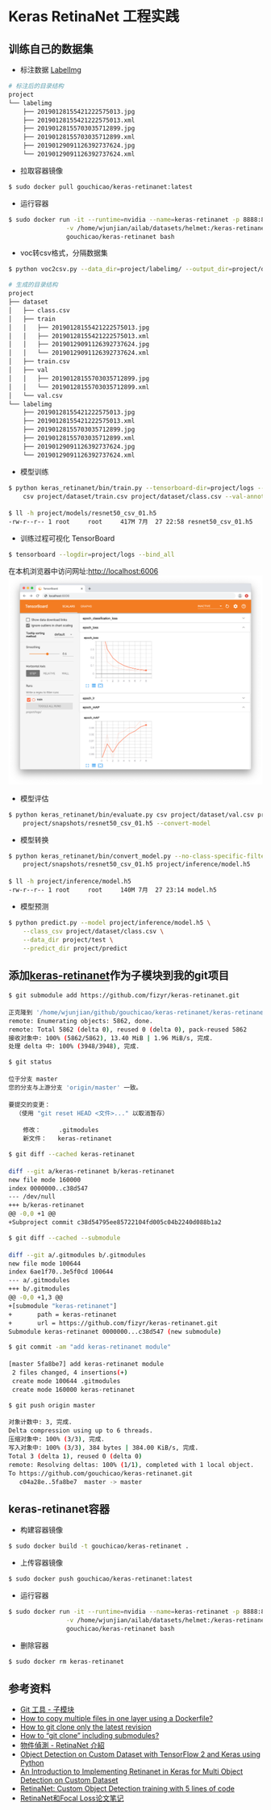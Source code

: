 # Keras RetinaNet 工程实践

## 训练自己的数据集
* 标注数据
[LabelImg](https://github.com/tzutalin/labelImg)

```bash
# 标注后的目录结构
project
└── labelimg
    ├── 20190128155421222575013.jpg
    ├── 20190128155421222575013.xml
    ├── 20190128155703035712899.jpg
    ├── 20190128155703035712899.xml
    ├── 20190129091126392737624.jpg
    └── 20190129091126392737624.xml
```

* 拉取容器镜像
```bash
$ sudo docker pull gouchicao/keras-retinanet:latest
```

* 运行容器
```bash
$ sudo docker run -it --runtime=nvidia --name=keras-retinanet -p 8888:8888 -p 6006:6006 \
                -v /home/wjunjian/ailab/datasets/helmet:/keras-retinanet/project \
                gouchicao/keras-retinanet bash
```

* voc转csv格式，分隔数据集
```bash
$ python voc2csv.py --data_dir=project/labelimg/ --output_dir=project/dataset
```

```bash
# 生成的目录结构
project
├── dataset
│   ├── class.csv
│   ├── train
│   │   ├── 20190128155421222575013.jpg
│   │   ├── 20190128155421222575013.xml
│   │   ├── 20190129091126392737624.jpg
│   │   └── 20190129091126392737624.xml
│   ├── train.csv
│   ├── val
│   │   ├── 20190128155703035712899.jpg
│   │   └── 20190128155703035712899.xml
│   └── val.csv
└── labelimg
    ├── 20190128155421222575013.jpg
    ├── 20190128155421222575013.xml
    ├── 20190128155703035712899.jpg
    ├── 20190128155703035712899.xml
    ├── 20190129091126392737624.jpg
    └── 20190129091126392737624.xml
```

* 模型训练
```bash
$ python keras_retinanet/bin/train.py --tensorboard-dir=project/logs --snapshot-path project/snapshots \
    csv project/dataset/train.csv project/dataset/class.csv --val-annotations project/dataset/val.csv

$ ll -h project/models/resnet50_csv_01.h5
-rw-r--r-- 1 root     root     417M 7月  27 22:58 resnet50_csv_01.h5
```

* 训练过程可视化 TensorBoard
```bash
$ tensorboard --logdir=project/logs --bind_all
```
在本机浏览器中访问网址:[http://localhost:6006](http://localhost:6006)
![](tensorboard.png)

* 模型评估
```bash
$ python keras_retinanet/bin/evaluate.py csv project/dataset/val.csv project/dataset/class.csv \
    project/snapshots/resnet50_csv_01.h5 --convert-model
```

* 模型转换
```bash
$ python keras_retinanet/bin/convert_model.py --no-class-specific-filter \
    project/snapshots/resnet50_csv_01.h5 project/inference/model.h5

$ ll -h project/inference/model.h5
-rw-r--r-- 1 root     root     140M 7月  27 23:14 model.h5
```

* 模型预测
```bash
$ python predict.py --model project/inference/model.h5 \
    --class_csv project/dataset/class.csv \
    --data_dir project/test \
    --predict_dir project/predict
```

## 添加[keras-retinanet](https://github.com/fizyr/keras-retinanet.git)作为子模块到我的git项目

```bash
$ git submodule add https://github.com/fizyr/keras-retinanet.git

正克隆到 '/home/wjunjian/github/gouchicao/keras-retinanet/keras-retinanet'...
remote: Enumerating objects: 5862, done.
remote: Total 5862 (delta 0), reused 0 (delta 0), pack-reused 5862
接收对象中: 100% (5862/5862), 13.40 MiB | 1.96 MiB/s, 完成.
处理 delta 中: 100% (3948/3948), 完成.
```

```bash
$ git status

位于分支 master
您的分支与上游分支 'origin/master' 一致。

要提交的变更：
  （使用 "git reset HEAD <文件>..." 以取消暂存）

	修改：     .gitmodules
	新文件：   keras-retinanet
```

```bash
$ git diff --cached keras-retinanet

diff --git a/keras-retinanet b/keras-retinanet
new file mode 160000
index 0000000..c38d547
--- /dev/null
+++ b/keras-retinanet
@@ -0,0 +1 @@
+Subproject commit c38d54795ee85722104fd005c04b2240d088b1a2
```

```bash
$ git diff --cached --submodule

diff --git a/.gitmodules b/.gitmodules
new file mode 100644
index 6ae1f70..3e5f0cd 100644
--- a/.gitmodules
+++ b/.gitmodules
@@ -0,0 +1,3 @@
+[submodule "keras-retinanet"]
+       path = keras-retinanet
+       url = https://github.com/fizyr/keras-retinanet.git
Submodule keras-retinanet 0000000...c38d547 (new submodule)
```

```bash
$ git commit -am "add keras-retinanet module"

[master 5fa8be7] add keras-retinanet module
 2 files changed, 4 insertions(+)
 create mode 100644 .gitmodules
 create mode 160000 keras-retinanet
```

```bash
$ git push origin master

对象计数中: 3, 完成.
Delta compression using up to 6 threads.
压缩对象中: 100% (3/3), 完成.
写入对象中: 100% (3/3), 384 bytes | 384.00 KiB/s, 完成.
Total 3 (delta 1), reused 0 (delta 0)
remote: Resolving deltas: 100% (1/1), completed with 1 local object.
To https://github.com/gouchicao/keras-retinanet.git
   c04a28e..5fa8be7  master -> master
```

## keras-retinanet容器
* 构建容器镜像
```bash
$ sudo docker build -t gouchicao/keras-retinanet .
```

* 上传容器镜像
```bash
$ sudo docker push gouchicao/keras-retinanet:latest
```

* 运行容器
```bash
$ sudo docker run -it --runtime=nvidia --name=keras-retinanet -p 8888:8888 -p 6006:6006 \
                -v /home/wjunjian/ailab/datasets/helmet:/keras-retinanet/project \
                gouchicao/keras-retinanet bash
```

* 删除容器
```bash
$ sudo docker rm keras-retinanet
```

## 参考资料
* [Git 工具 - 子模块](https://git-scm.com/book/zh/v2/Git-%E5%B7%A5%E5%85%B7-%E5%AD%90%E6%A8%A1%E5%9D%97)
* [How to copy multiple files in one layer using a Dockerfile?](https://stackoverflow.com/questions/30256386/how-to-copy-multiple-files-in-one-layer-using-a-dockerfile)
* [How to git clone only the latest revision](https://codeyarns.com/2014/06/07/how-to-git-clone-only-the-latest-revision/)
* [How to “git clone” including submodules?](https://stackoverflow.com/questions/3796927/how-to-git-clone-including-submodules)
* [物件偵測 - RetinaNet 介紹](https://medium.com/@gino6178/%E7%89%A9%E4%BB%B6%E5%81%B5%E6%B8%AC-retinanet-%E4%BB%8B%E7%B4%B9-dda4100673bb)
* [Object Detection on Custom Dataset with TensorFlow 2 and Keras using Python](https://www.curiousily.com/posts/object-detection-on-custom-dataset-with-tensorflow-2-and-keras-using-python/)
* [An Introduction to Implementing Retinanet in Keras for Multi Object Detection on Custom Dataset](https://medium.com/@tabdulwahabamin/an-introduction-to-implementing-retinanet-in-keras-for-multi-object-detection-on-custom-dataset-be746024c653)
* [RetinaNet: Custom Object Detection training with 5 lines of code](https://towardsdatascience.com/retinanet-custom-object-detection-training-with-5-lines-of-code-37442640d142)
* [RetinaNet和Focal Loss论文笔记](http://www.chenjianqu.com/show-124.html)
